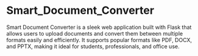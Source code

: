 # Smart_Document_Converter
Smart Document Converter is a sleek web application built with Flask that allows users to upload documents and convert them between multiple formats easily and efficiently. It supports popular formats like PDF, DOCX, and PPTX, making it ideal for students, professionals, and office use.  
